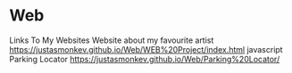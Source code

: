 # Web
Links To My Websites 
Website about my favourite artist
https://justasmonkev.github.io/Web/WEB%20Project/index.html
javascript Parking Locator
https://justasmonkev.github.io/Web/Parking%20Locator/
